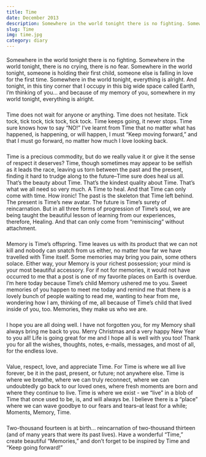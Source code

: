 ```yaml
---
title: Time
date: December 2013
description: Somewhere in the world tonight there is no fighting. Somewhere in the world tonight, there is no crying, there is no fear. Somewhere in the world tonight, someone is holding their first child, someone else is falling in love for the first...
slug: Time
img: time.jpg
category: diary
---
```


<p>
    Somewhere in the world tonight there is no fighting. Somewhere in the world tonight, there is no crying, there is no fear. Somewhere in the world tonight, someone is holding their first child, someone else is falling in love for the first time. Somewhere in the world tonight, everything is alright. And tonight, in this tiny corner that I occupy in this big wide space called Earth, I’m thinking of you… and because of my memory of you, somewhere in my world tonight, everything is alright.
</p>
<p>
    Time does not wait for anyone or anything. Time does not hesitate. Tick tock, tick tock, tick tock, tick tock. Time keeps going, it never stops. Time sure knows how to say “NO!” I’ve learnt from Time that no matter what has happened, is happening, or will happen, I must “Keep moving forward,” and that I must go forward, no matter how much I love looking back.
</p>
<p>
    Time is a precious commodity, but do we really value it or give it the sense of respect it deserves? Time, though sometimes may appear to be selfish as it leads the race, leaving us torn between the past and the present, finding it hard to trudge along to the future–Time sure does heal us all. That’s the beauty about Time. That’s the kindest quality about Time. That’s what we all need so very much. A Time to heal. And that Time can only come with time. How ironic! The past is the skeleton that Time left behind. The present is Time’s new avatar. The future is Time’s surety of reincarnation. But in all three forms of progression of Time’s soul, we are being taught the beautiful lesson of learning from our experiences, therefore, Healing. And that can only come from “reminiscing” without attachment.
</p>
<p>
    Memory is Time’s offspring. Time leaves us with its product that we can not kill and nobody can snatch from us either, no matter how far we have travelled with Time itself. Some memories may bring you pain, some others solace. Either way, your Memory is your richest possession; your mind is your most beautiful accessory. For if not for memories, it would not have occurred to me that a post is one of my favorite places on Earth is overdue. I’m here today because Time’s child Memory ushered me to you. Sweet memories of you happen to meet me today and remind me that there is a lovely bunch of people waiting to read me, wanting to hear from me, wondering how I am, thinking of me, all because of Time’s child that lived inside of you, too. Memories, they make us who we are.
</p>
<p>
    I hope you are all doing well. I have not forgotten you, for my Memory shall always bring me back to you. Merry Christmas and a very happy New Year to you all! Life is going great for me and I hope all is well with you too! Thank you for all the wishes, thoughts, notes, e-mails, messages, and most of all, for the endless love.
</p>
<p>
    Value, respect, love, and appreciate Time. For Time is where we all live forever, be it in the past, present, or future; not anywhere else. Time is where we breathe, where we can truly reconnect, where we can undoubtedly go back to our loved ones, where fresh moments are born and where they continue to live. Time is where we exist - we “live” in a blob of Time that once used to be, is, and will always be. I believe there is a “place” where we can wave goodbye to our fears and tears–at least for a while; Moments, Memory, Time.
</p>
<p>
    Two-thousand fourteen is at birth… reincarnation of two-thousand thirteen (and of many years that were its past lives). Have a wonderful “Time,” create beautiful “Memories,” and don’t forget to be inspired by Time and “Keep going forward!”
</p>

<style>

div {
   text-align: justify;
}

p {
    padding-top: 5px;
    padding-bottom: 5px;
}

</style>